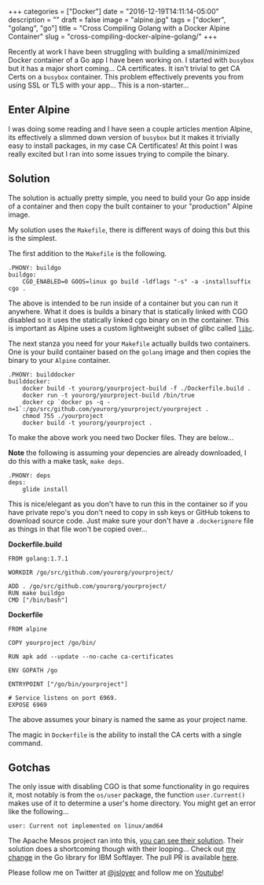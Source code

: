 +++
categories = ["Docker"]
date = "2016-12-19T14:11:14-05:00"
description = ""
draft = false
image = "alpine.jpg"
tags = ["docker", "golang", "go"]
title = "Cross Compiling Golang with a Docker Alpine Container"
slug = "cross-compiling-docker-alpine-golang/"
+++

Recently at work I have been struggling with building a small/minimized Docker container of a Go app I have been working on.  I started with `busybox` but it has a major short coming...  CA certificates.  It isn't trivial to get CA Certs on a `busybox` container.  This problem effectively prevents you from using SSL or TLS with your app...  This is a non-starter...

## Enter Alpine
I was doing some reading and I have seen a couple articles mention Alpine, its effectively a slimmed down version of `busybox` but it makes it trivially easy to install packages, in my case CA Certificates!  At this point I was really excited but I ran into some issues trying to compile the binary.

## Solution
The solution is actually pretty simple, you need to build your Go app inside of a container and then copy the built container to your "production" Alpine image.

My solution uses the `Makefile`, there is different ways of doing this but this is the simplest.

The first addition to the `Makefile` is the following.

```
.PHONY: buildgo
buildgo:
    CGO_ENABLED=0 GOOS=linux go build -ldflags "-s" -a -installsuffix cgo .
```

The above is intended to be run inside of a container but you can run it anywhere.  What it does is builds a binary that is statically linked with CGO disabled so it uses the statically linked cgo binary on in the container.  This is important as Alpine uses a custom lightweight subset of glibc called [`libc`](http://www.musl-libc.org/).

The next stanza you need for your `Makefile` actually builds two containers.  One is your build container based on the `golang` image and then copies the binary to your `Alpine` container.

```
.PHONY: builddocker
builddocker:
    docker build -t yourorg/yourproject-build -f ./Dockerfile.build .
    docker run -t yourorg/yourproject-build /bin/true
    docker cp `docker ps -q -n=1`:/go/src/github.com/yourorg/yourproject/yourproject .
    chmod 755 ./yourproject
    docker build -t yourorg/yourproject .
```

To make the above work you need two Docker files.  They are below...

**Note** the following is assuming your depencies are already downloaded, I do this with a make task, `make deps`.

```
.PHONY: deps
deps:
    glide install

```

This is nice/elegant as you don't have to run this in the container so if you have private repo's you don't need to copy in ssh keys or GitHub tokens to download source code.  Just make sure your don't have a `.dockerignore` file as things in that file won't be copied over...

**Dockerfile.build**
```
FROM golang:1.7.1

WORKDIR /go/src/github.com/yourorg/yourproject/

ADD . /go/src/github.com/yourorg/yourproject/
RUN make buildgo
CMD ["/bin/bash"]
```


**Dockerfile**
```
FROM alpine

COPY yourproject /go/bin/

RUN apk add --update --no-cache ca-certificates

ENV GOPATH /go

ENTRYPOINT ["/go/bin/yourproject"]

# Service listens on port 6969.
EXPOSE 6969
```

The above assumes your binary is named the same as your project name.

The magic in `Dockerfile` is the ability to install the CA certs with a single command.

## Gotchas

The only issue with disabling CGO is that some functionality in go requires it, most notably is from the `os/user` package, the function `user.Current()` makes use of it to determine a user's home directory.  You might get an error like the following...

```
user: Current not implemented on linux/amd64
```

The Apache Mesos project ran into this, [you can see their solution](https://github.com/mesosphere/mesos-dns/commit/4b99d6cc16c2be170525cd572f6564b673ac90d0).  Their solution does a shortcoming though with their looping...  Check out [my change](https://github.com/jsloyer/softlayer-go/blob/af445630c2c18a51aebd3f9b0158a162310699db/session/session.go#L141-L152) in the Go library for IBM Softlayer.  The pull PR is available [here](https://github.com/softlayer/softlayer-go/pull/32).

Please follow me on Twitter at [@jsloyer](http://twitter.com/jsloyer) and follow me on [Youtube](https://www.youtube.com/channel/UCQb6E0NWy6kVglreLNigxng)!
